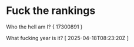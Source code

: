 # Fuck the rankings

Who the hell am I?
{ 17300891 }

What fucking year is it?
[ 2025-04-18T08:23:20Z ]
